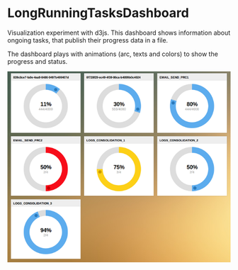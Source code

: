 LongRunningTasksDashboard
=========================

Visualization experiment with d3js. This dashboard shows information about ongoing tasks, that publish their progress data in a file.

The dashboard plays with animations (arc, texts and colors) to show the progress and status.

![Alt text](/screenshots/all-gauges.png "Main dashboard")
